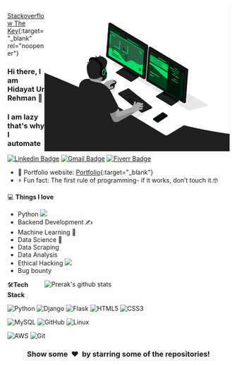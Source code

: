 <img align="right" src="/developer.gif" alt="Coder GIF" width="420" height="330">

[Stackoverflow The Key](https://stackoverflow.blog/2021/03/31/the-key-copy-paste/){:target="_blank" rel="noopener"}
### Hi there, I am Hidayat Ur Rehman 👋
### I am lazy that's why I automate
[![Linkedin Badge](https://img.shields.io/badge/Linked%20In-Hidayat%20Ur%20Rehman-blue?style=flat-square&logo=Linkedin&logoColor=white&link=#)](https://www.linkedin.com/in/hidayatkhan013/)
[![Gmail Badge](https://img.shields.io/badge/Gmail-Hidayat%20Ur%20Rehman-red?style=flat-square&logo=Gmail&logoColor=white&link=mailto:hidayatkhan013@gmail.com)](mailto:hidayatkhan013@gmail.com)
[![Fiverr Badge](https://img.shields.io/badge/Fiverr-Hire%20Me-brightgreen?style=flat-square&logo=Fiverr&logoColor=white&link=https://www.fiverr.com/hidayatkhan013)](https://www.fiverr.com/hidayatkhan013)

- 🎯 Portfolio website: [Portfolio](https://hidayatkhan013.github.io/){:target="\_blank"}
- ⚡ Fun fact: The first rule of programming- if it works, don’t touch it.🤓

💻 **Things I love**
- Python <img src="https://media.giphy.com/media/WUlplcMpOCEmTGBtBW/giphy.gif" width="30"> 
- Backend Development ✍️
- Machine Learning 🧐
- Data Science 😬
- Data Scraping
- Data Analysis
- Ethical Hacking <img src="https://media.giphy.com/media/LmNwrBhejkK9EFP504/giphy.gif" width="20">   
- Bug bounty

<a href="https://gitstats.me/hidayatkhan013">
    <img width="420" height="auto" align="right" alt="Prerak's github stats" 
    src="https://github-readme-stats.vercel.app/api?username=hidayatkhan013&show_icons=true&theme=dark&count_private=false&include_all_commits=true" />
</a>

🛠**Tech Stack**

![Python](https://img.shields.io/badge/-Python-000000?style=flat&logo=python)
![Django](https://img.shields.io/badge/-Django-000000?style=flat&logo=Django)
![Flask](https://img.shields.io/badge/-Flask-000000?style=flat&logo=Flask)
![HTML5](https://img.shields.io/badge/-HTML5-000000?style=flat&logo=HTML5)
![CSS3](https://img.shields.io/badge/-CSS3-000000?style=flat&logo=CSS3)


![MySQL](https://img.shields.io/badge/-MySQL-000000?style=flat&logo=MySQL)
![GitHub](https://img.shields.io/badge/-GitHub-000000?style=flat&logo=github&logoColor=FFFFFF)
![Linux](https://img.shields.io/badge/-Linux-000000?style=flat&logo=linux&logoColor=FCC624)


![AWS](https://img.shields.io/badge/AWS-000000?style=flat-square&logo=amazon-aws)
![Git](https://img.shields.io/badge/-Git-000000?style=flat&logo=git&logoColor=F05032)

<div align="center">
    <h3 align="center">Show some &nbsp;❤️&nbsp; by starring some of the repositories!</h3>
</div>

